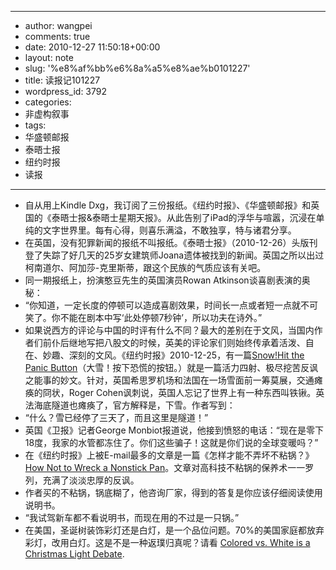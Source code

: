 - --
- author: wangpei
- comments: true
- date: 2010-12-27 11:50:18+00:00
- layout: note
- slug: '%e8%af%bb%e6%8a%a5%e8%ae%b0101227'
- title: 读报记101227
- wordpress_id: 3792
- categories:
- 非虚构叙事
- tags:
- 华盛顿邮报
- 泰晤士报
- 纽约时报
- 读报
- --
- 自从用上Kindle Dxg，我订阅了三份报纸。《纽约时报》、《华盛顿邮报》和英国的《泰晤士报&泰晤士星期天报》。从此告别了iPad的浮华与喧嚣，沉浸在单纯的文字世界里。每有心得，则喜乐满溢，不敢独享，特与诸君分享。
- 在英国，没有犯罪新闻的报纸不叫报纸。《泰晤士报》（2010-12-26）头版刊登了失踪了好几天的25岁女建筑师Joana遗体被找到的新闻。英国之所以出过柯南道尔、阿加莎-克里斯蒂，跟这个民族的气质应该有关吧。
- 同一期报纸上，扮演憨豆先生的英国演员Rowan Atkinson谈喜剧表演的奥秘：
- “你知道，一定长度的停顿可以造成喜剧效果，时间长一点或者短一点就不可笑了。你不能在剧本中写‘此处停顿7秒钟’，所以功夫在诗外。”
- 如果说西方的评论与中国的时评有什么不同？最大的差别在于文风，当国内作者们前仆后继地写把八股文的时候，英美的评论家们则始终传承着活泼、自在、妙趣、深刻的文风。《纽约时报》2010-12-25，有一篇[Snow!Hit the Panic Button](http://www.nytimes.com/2010/12/24/opinion/24iht-edcohen24.html)（大雪！按下恐慌的按钮。）就是一篇活力四射、极尽挖苦反讽之能事的妙文。针对，英国希思罗机场和法国在一场雪面前一筹莫展，交通瘫痪的冏状，Roger Cohen讽刺说，英国人忘记了世界上有一种东西叫铁锹。英法海底隧道也瘫痪了，官方解释是，下雪。作者写到：
- “什么？雪已经停了三天了，而且这里是隧道！”
- 英国《卫报》记者George Monbiot报道说，他接到愤怒的电话：“现在是零下18度，我家的水管都冻住了。你们这些骗子！这就是你们说的全球变暖吗？”
- 在《纽约时报》上被E-mail最多的文章是一篇《怎样才能不弄坏不粘锅？》[How Not to Wreck a Nonstick Pan](http://www.nytimes.com/2010/12/18/your-money/18shortcuts.html)。文章对高科技不粘锅的保养术一一罗列，充满了淡淡忠厚的反讽。
- 作者买的不粘锅，锅底糊了，他咨询厂家，得到的答复是你应该仔细阅读使用说明书。
- “我试驾新车都不看说明书，而现在用的不过是一只锅。”
- 在美国，圣诞树装饰彩灯还是白灯，是一个品位问题。70%的美国家庭都放弃彩灯，改用白灯。这是不是一种返璞归真呢？请看 [Colored vs. White is a Christmas Light Debate](http://www.nytimes.com/2010/12/24/nyregion/24lights.html).
